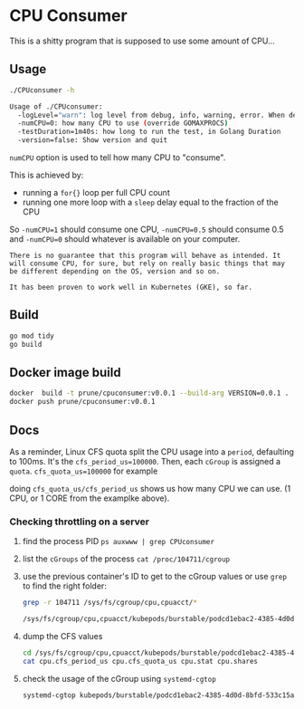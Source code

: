 # CPU Consumer 

This is a shitty program that is supposed to use some amount of CPU...

## Usage

```bash
./CPUconsumer -h

Usage of ./CPUconsumer:
  -logLevel="warn": log level from debug, info, warning, error. When debug, genetate 100% Tracing
  -numCPU=0: how many CPU to use (override GOMAXPROCS)
  -testDuration=1m40s: how long to run the test, in Golang Duration
  -version=false: Show version and quit
```

`numCPU` option is used to tell how many CPU to "consume".

This is achieved by:
- running a `for{}` loop per full CPU count
- running one more loop with a `sleep` delay equal to the fraction of the CPU

So `-numCPU=1` should consume one CPU, `-numCPU=0.5` should consume 0.5 and `-numCPU=0` should whatever is available on your computer.

```warning
There is no guarantee that this program will behave as intended. It will consume CPU, for sure, but rely on really basic things that may be different depending on the OS, version and so on.

It has been proven to work well in Kubernetes (GKE), so far.
```

## Build

```bash
go mod tidy
go build
```

## Docker image build

```bash
docker  build -t prune/cpuconsumer:v0.0.1 --build-arg VERSION=0.0.1 .
docker push prune/cpuconsumer:v0.0.1
```

## Docs

As a reminder, Linux CFS quota split the CPU usage into a `period`, defaulting to 100ms. It's the `cfs_period_us=100000`.
Then, each `cGroup` is assigned a `quota`. `cfs_quota_us=100000` for example

doing `cfs_quota_us/cfs_period_us` shows us how many CPU we can use. (1 CPU, or 1 CORE from the examplke above).

### Checking throttling on a server

1. find the process PID
    `ps auxwww | grep CPUconsumer`
2. list the `cGroups` of the process
    `cat /proc/104711/cgroup`
3. use the previous container's ID to get to the cGroup values or use `grep` to find the right folder:
    
    ```bash
    grep -r 104711 /sys/fs/cgroup/cpu,cpuacct/*

    /sys/fs/cgroup/cpu,cpuacct/kubepods/burstable/podcd1ebac2-4385-4d0d-8bfd-533c15a34440/554fb5dd2bcacad9786e14b90fe4f36da70a9c414b3cacfe1c95dbb802df3f1e/cgroup.procs:104711
    ```
4. dump the CFS values

    ```bash
    cd /sys/fs/cgroup/cpu,cpuacct/kubepods/burstable/podcd1ebac2-4385-4d0d-8bfd-533c15a34440/554fb5dd2bcacad9786e14b90fe4f36da70a9c414b3cacfe1c95dbb802df3f1e/
    cat cpu.cfs_period_us cpu.cfs_quota_us cpu.stat cpu.shares
    ```
5. check the usage of the cGroup using `systemd-cgtop`

    ```bash
    systemd-cgtop kubepods/burstable/podcd1ebac2-4385-4d0d-8bfd-533c15a34440/554fb5dd2bcacad9786e14b90fe4f36da70a9c414b3cacfe1c95dbb802df3f1e
    ```